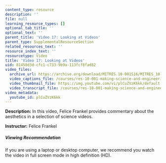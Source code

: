 ```yaml
---
content_type: resource
description: ''
file: null
learning_resource_types: []
optional_tab_title: ''
optional_text: ''
parent_title: 'Video 17: Looking at Videos'
parent_type: SupplementalResourceSection
related_resources_text: ''
resource_index_text: ''
resourcetype: Video
title: 'Video 17: Looking at Videos'
uid: 81458d3d-cfc1-c733-9b9a-113fcf8fad82
video_files:
  archive_url: https://archive.org/download/MITRES.10-001S16/MITRES_10-001S16_Track21_300k.mp4
  video_captions_file: /courses/res-10-001-making-science-and-engineering-pictures-a-practical-guide-to-presenting-your-work-spring-2016/796e005377935c87a669bb58984c74f8_plCuZVzK6kk.vtt
  video_thumbnail_file: https://img.youtube.com/vi/plCuZVzK6kk/default.jpg
  video_transcript_file: /courses/res-10-001-making-science-and-engineering-pictures-a-practical-guide-to-presenting-your-work-spring-2016/94d42b2b9ddd2179226eb4f9747195bd_plCuZVzK6kk.pdf
video_metadata:
  youtube_id: plCuZVzK6kk
---
```


**Description:** In this video, Felice Frankel provides commentary about the aesthetics in a selection of science videos.

**Instructor:** Felice Frankel

##### Viewing Recommendation

If you are using a laptop or desktop computer, we recommend you watch the video in full screen mode in high definition (HD).